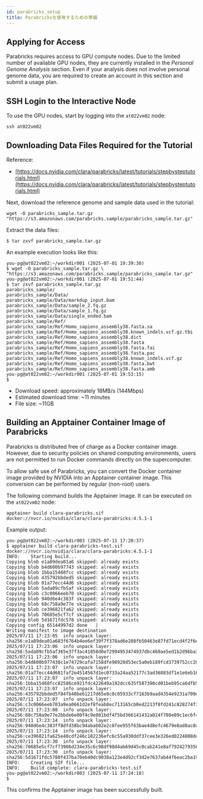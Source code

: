```yaml
---
id: parabricks_setup
title: Parabricksを使用するための準備
---
```



## Applying for Access

Parabricks requires access to GPU compute nodes.
Due to the limited number of available GPU nodes, they are currently installed in the *Personal Genome Analysis* section.
Even if your analysis does not involve personal genome data, you are required to create an account in this section and submit a usage plan.



## SSH Login to the Interactive Node

To use the GPU nodes, start by logging into the `at022vm02` node:

```
ssh at022vm02
```



## Downloading Data Files Required for the Tutorial

Reference:

- [https://docs.nvidia.com/clara/parabricks/latest/tutorials/stepbysteptutorials.html](https://docs.nvidia.com/clara/parabricks/latest/tutorials/stepbysteptutorials.html)

Next, download the reference genome and sample data used in the tutorial:

```
wget -O parabricks_sample.tar.gz "https://s3.amazonaws.com/parabricks.sample/parabricks_sample.tar.gz"
```

Extract the data files:

```
$ tar zxvf parabricks_sample.tar.gz
```

An example execution looks like this:

```
you-pg@at022vm02:~/workdir001 (2025-07-01 19:39:30)
$ wget -O parabricks_sample.tar.gz \
"https://s3.amazonaws.com/parabricks.sample/parabricks_sample.tar.gz"
you-pg@at022vm02:~/workdir001 (2025-07-01 19:51:44)
$ tar zxvf parabricks_sample.tar.gz 
parabricks_sample/
parabricks_sample/Data/
parabricks_sample/Data/markdup_input.bam
parabricks_sample/Data/sample_2.fq.gz
parabricks_sample/Data/sample_1.fq.gz
parabricks_sample/Data/single_ended.bam
parabricks_sample/Ref/
parabricks_sample/Ref/Homo_sapiens_assembly38.fasta.sa
parabricks_sample/Ref/Homo_sapiens_assembly38.known_indels.vcf.gz.tbi
parabricks_sample/Ref/Homo_sapiens_assembly38.dict
parabricks_sample/Ref/Homo_sapiens_assembly38.fasta
parabricks_sample/Ref/Homo_sapiens_assembly38.fasta.fai
parabricks_sample/Ref/Homo_sapiens_assembly38.fasta.pac
parabricks_sample/Ref/Homo_sapiens_assembly38.known_indels.vcf.gz
parabricks_sample/Ref/Homo_sapiens_assembly38.fasta.bwt
parabricks_sample/Ref/Homo_sapiens_assembly38.fasta.amb
you-pg@at022vm02:~/workdir001 (2025-07-01 19:53:15)
$
```

- Download speed: approximately 18MB/s (144Mbps)
- Estimated download time: \~11 minutes
- File size: \~11GB



## Building an Apptainer Container Image of Parabricks

Parabricks is distributed free of charge as a Docker container image.
However, due to security policies on shared computing environments, users are not permitted to run Docker commands directly on the supercomputer.

To allow safe use of Parabricks, you can convert the Docker container image provided by NVIDIA into an Apptainer container image.
This conversion can be performed by regular (non-root) users.

The following command builds the Apptainer image. It can be executed on the `at022vm02` node:

```
apptainer build clara-parabricks.sif docker://nvcr.io/nvidia/clara/clara-parabricks:4.5.1-1
```

Example output:

```
you-pg@at022vm02:~/workdir003 (2025-07-11 17:20:37)
$ apptainer build clara-parabricks-test.sif docker://nvcr.io/nvidia/clara/clara-parabricks:4.5.1-1
INFO:    Starting build...
Copying blob e1a89dea01a6 skipped: already exists  
Copying blob b4d600b97743 skipped: already exists  
Copying blob 1bba15468fcc skipped: already exists  
Copying blob 435792bbded5 skipped: already exists  
Copying blob 01a77ecc44d6 skipped: already exists  
Copying blob 5ada09cfb5af skipped: already exists  
Copying blob c3c0066eeb70 skipped: already exists  
Copying blob 940d6e4c383f skipped: already exists  
Copying blob 68c758a9e77e skipped: already exists  
Copying blob ce396821fa62 skipped: already exists  
Copying blob 70685e5cf7cf skipped: already exists  
Copying blob 5d1671fdc578 skipped: already exists  
Copying config 65144997d2 done   | 
Writing manifest to image destination
2025/07/11 17:23:05  info unpack layer: sha256:e1a89dea01a683f6764b4ee6ef39f7f378ad6e208fb50463e87fd71ecd4f2f6e
2025/07/11 17:23:06  info unpack layer: sha256:5ada09cfb5af365e37f3ac41858d0e72994953474937dbc460ae5ed1b2d9bba3
2025/07/11 17:23:06  info unpack layer: sha256:b4d600b977438c1e74729cafa7158dfe98928d53ec5a0eb189fcd3739752cc20
2025/07/11 17:23:07  info unpack layer: sha256:01a77ecc44d681faf2e4514567d1ec0733a24aa52177c3ad36883df1e1e6eb16
2025/07/11 17:23:07  info unpack layer: sha256:1bba15468fcc82586ce921fdc422649a192dcc635f587390cd01beb95ca6dfb5
2025/07/11 17:23:07  info unpack layer: sha256:435792bbded5f84fb40be61217d65e8c0c05933cf7163b9aad4354e9231a709d
2025/07/11 17:23:07  info unpack layer: sha256:c3c0066eeb703a9ea0661d2ef8feab8ec713165cb0ed2213f8fd241c828274f3
2025/07/11 17:23:08  info unpack layer: sha256:68c758a9e77e2bbde6e00f4c9e081bdf4f5bd366141432a024f780e89c1ec6f4
2025/07/11 17:23:14  info unpack layer: sha256:940d6e4c383ff8dfd38bc94abab02e2c8fee955f63bae4d8efc4679e8ad8ac0a
2025/07/11 17:23:14  info unpack layer: sha256:ce396821fa625e40cdf246c182236efc6c55a930ddf37cee3e326ed0224808dd
2025/07/11 17:23:30  info unpack layer: sha256:70685e5cf7cf73906d234e35c6c98df98d4ab69d45c0cab241e8af7924279356
2025/07/11 17:23:30  info unpack layer: sha256:5d1671fdc5780f437ba70eb40dc9038a123e4d92cf3d2e7637ab44f6eac2ba19
INFO:    Creating SIF file...
INFO:    Build complete: clara-parabricks-test.sif
you-pg@at022vm02:~/workdir003 (2025-07-11 17:24:18)
$
```

This confirms the Apptainer image has been successfully built.


